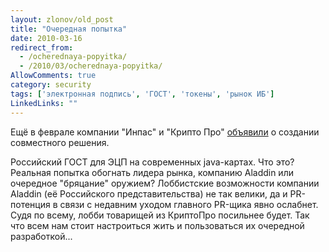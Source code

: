 ```yaml
---
layout: zlonov/old_post
title: "Очередная попытка"
date: 2010-03-16
redirect_from:
  - /ocherednaya-popyitka/
  - /2010/03/ocherednaya-popyitka/
AllowComments: true
category: security
tags: ['электронная подпись', 'ГОСТ', 'токены', 'рынок ИБ']
LinkedLinks: ""
---
```

Ещё в феврале компании "Инпас" и "Крипто Про" [объявили](http://safe.cnews.ru/news/line/index.shtml?2010/02/04/378486) о создании совместного решения.

Российский ГОСТ для ЭЦП на современных java-картах. Что это? Реальная попытка обогнать лидера рынка, компанию Aladdin или очередное "бряцание" оружием? Лоббистские возможности компании Aladdin (её Российского представительства) не так велики, да и PR-потенция в связи с недавним уходом главного PR-щика явно ослабнет. Судя по всему, лобби товарищей из КриптоПро посильнее будет. Так что всем нам стоит настроиться жить и пользоваться их очередной разработкой...
